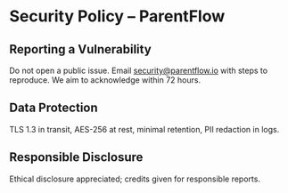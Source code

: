 # Security Policy – ParentFlow

## Reporting a Vulnerability
Do not open a public issue. Email security@parentflow.io with steps to reproduce. We aim to acknowledge within 72 hours.

## Data Protection
TLS 1.3 in transit, AES-256 at rest, minimal retention, PII redaction in logs.

## Responsible Disclosure
Ethical disclosure appreciated; credits given for responsible reports.
